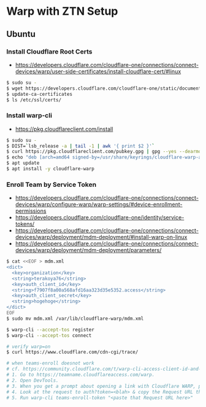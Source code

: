 # Warp with ZTN Setup

## Ubuntu

### Install Cloudflare Root Certs
* https://developers.cloudflare.com/cloudflare-one/connections/connect-devices/warp/user-side-certificates/install-cloudflare-cert/#linux

```bash
$ sudo su -
$ wget https://developers.cloudflare.com/cloudflare-one/static/documentation/connections/Cloudflare_CA.pem -O /usr/local/share/ca-certificates/Cloudflare_CA.crt
$ update-ca-certificates
$ ls /etc/ssl/certs/
```

### Install warp-cli
* https://pkg.cloudflareclient.com/install

```bash
$ sudo su -
$ DIST=`lsb_release -a | tail -1 | awk '{ print $2 }'`
$ curl https://pkg.cloudflareclient.com/pubkey.gpg | gpg --yes --dearmor --output /usr/share/keyrings/cloudflare-warp-archive-keyring.gpg
$ echo "deb [arch=amd64 signed-by=/usr/share/keyrings/cloudflare-warp-archive-keyring.gpg] https://pkg.cloudflareclient.com/ ${DIST} main" > /etc/apt/sources.list.d/cloudflare-client.list
$ apt update
$ apt install -y cloudflare-warp
```

### Enroll Team by Service Token
* https://developers.cloudflare.com/cloudflare-one/connections/connect-devices/warp/configure-warp/warp-settings/#device-enrollment-permissions
* https://developers.cloudflare.com/cloudflare-one/identity/service-tokens/
* https://developers.cloudflare.com/cloudflare-one/connections/connect-devices/warp/deployment/mdm-deployment/#install-warp-on-linux
* https://developers.cloudflare.com/cloudflare-one/connections/connect-devices/warp/deployment/mdm-deployment/parameters/

```bash
$ cat <<EOF > mdm.xml
<dict>
  <key>organization</key>
  <string>terakoya76</string>
  <key>auth_client_id</key>
  <string>f7907f8a00a568afd16aa323d35e5352.access</string>
  <key>auth_client_secret</key>
  <string>hogehoge</string>
</dict>
EOF
$ sudo mv mdm.xml /var/lib/cloudflare-warp/mdm.xml

$ warp-cli --accept-tos register
$ warp-cli --accept-tos connect

# verify warp=on
$ curl https://www.cloudflare.com/cdn-cgi/trace/

# when teams-enroll doesnot work
# cf. https://community.cloudflare.com/t/warp-cli-access-client-id-and-access-client-secret-no-longer-exist/384090/3
# 1. Go to https://teamname.cloudflareaccess.com/warp.
# 2. Open DevTools.
# 3. When you get a prompt about opening a link with Cloudflare WARP, press cancel.
# 4. Look at the request to auth?token=<blah> & copy the Request URL that starts with com.cloudflare.warp
# 5. Run warp-cli teams-enroll-token "<paste that Request URL here>"
```

